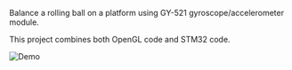 Balance a rolling ball on a platform using GY-521 gyroscope/accelerometer module.

This project combines both OpenGL code and STM32 code.

![Demo](demo.gif)